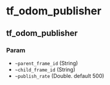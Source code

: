 # tf_odom_publisher

## tf_odom_publisher

### Param
- `~parent_frame_id` (String)
- `~child_frame_id` (String)
- `~publish_rate` (Double. default 500)
